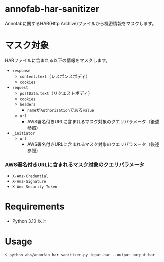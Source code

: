 # annofab-har-sanitizer
Annofabに関するHAR(Http Archive)ファイルから機密情報をマスクします。

# マスク対象
HARファイルに含まれる以下の情報をマスクします。

* `response`
    * `content.text`（レスポンスボディ）
    * `cookies`
* `request`
    * `postData.text`（リクエストボディ）
    * `cookies`
    * `headers`
        * `name`が`Authorization`である`value`
    * `url`
        * AWS署名付きURLに含まれるマスク対象のクエリパラメータ（後述参照）
* `_initiator`
    * `url`
        * AWS署名付きURLに含まれるマスク対象のクエリパラメータ（後述参照）

### AWS署名付きURLに含まれるマスク対象のクエリパラメータ
* `X-Amz-Credential`
* `X-Amz-Signature`
* `X-Amz-Security-Token`


# Requirements
* Python 3.10 以上


# Usage

```
$ python ahs/annofab_har_sanitizer.py input.har --output output.har
```


